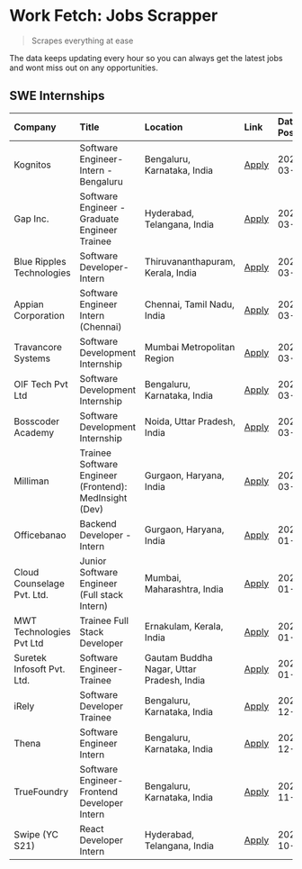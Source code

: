 # Work Fetch: Jobs Scrapper
> Scrapes everything at ease

The data keeps updating every hour so you can always get the latest jobs and wont miss out on any opportunities.

## SWE Internships
<!--START_SECTION:workfetch-->
| Company                    | Title                                                  | Location                                  | Link                                                                                                                                                                                                                                                                       | Date Posted   |
|:---------------------------|:-------------------------------------------------------|:------------------------------------------|:---------------------------------------------------------------------------------------------------------------------------------------------------------------------------------------------------------------------------------------------------------------------------|:--------------|
| Kognitos                   | Software Engineer-Intern -Bengaluru                    | Bengaluru, Karnataka, India               | [Apply](https://in.linkedin.com/jobs/view/software-engineer-intern-bengaluru-at-kognitos-3855361239?refId=9suaq2UazJ%2FLb3NRpmLrrw%3D%3D&trackingId=cOQXCyWCHqL%2B%2BB3uvYlYuw%3D%3D&position=5&pageNum=0&trk=public_jobs_jserp-result_search-card)                        | 2024-03-13    |
| Gap Inc.                   | Software Engineer - Graduate Engineer Trainee          | Hyderabad, Telangana, India               | [Apply](https://in.linkedin.com/jobs/view/software-engineer-graduate-engineer-trainee-at-gap-inc-3853818960?refId=9suaq2UazJ%2FLb3NRpmLrrw%3D%3D&trackingId=sI%2BI8oeIUd37Z%2FrpB6QwdA%3D%3D&position=12&pageNum=0&trk=public_jobs_jserp-result_search-card)               | 2024-03-12    |
| Blue Ripples Technologies  | Software Developer- Intern                             | Thiruvananthapuram, Kerala, India         | [Apply](https://in.linkedin.com/jobs/view/software-developer-intern-at-blue-ripples-technologies-3850505983?refId=9suaq2UazJ%2FLb3NRpmLrrw%3D%3D&trackingId=1HaXC3oVda2zPCJqImM%2BWQ%3D%3D&position=20&pageNum=0&trk=public_jobs_jserp-result_search-card)                 | 2024-03-09    |
| Appian Corporation         | Software Engineer Intern (Chennai)                     | Chennai, Tamil Nadu, India                | [Apply](https://in.linkedin.com/jobs/view/software-engineer-intern-chennai-at-appian-corporation-3848335036?refId=9suaq2UazJ%2FLb3NRpmLrrw%3D%3D&trackingId=nQxnLQyaJiPPR7uU3e2jZw%3D%3D&position=3&pageNum=0&trk=public_jobs_jserp-result_search-card)                    | 2024-03-07    |
| Travancore Systems         | Software Development Internship                        | Mumbai Metropolitan Region                | [Apply](https://in.linkedin.com/jobs/view/software-development-internship-at-travancore-systems-3847706952?refId=9suaq2UazJ%2FLb3NRpmLrrw%3D%3D&trackingId=PNfBdG9gTZwwCpcL5yYG5w%3D%3D&position=11&pageNum=0&trk=public_jobs_jserp-result_search-card)                    | 2024-03-05    |
| OIF Tech Pvt Ltd           | Software Development Internship                        | Bengaluru, Karnataka, India               | [Apply](https://in.linkedin.com/jobs/view/software-development-internship-at-oif-tech-pvt-ltd-3846326596?refId=9suaq2UazJ%2FLb3NRpmLrrw%3D%3D&trackingId=blolMKlKAEBVVbEv8TOfiQ%3D%3D&position=4&pageNum=0&trk=public_jobs_jserp-result_search-card)                       | 2024-03-04    |
| Bosscoder Academy          | Software Development Internship                        | Noida, Uttar Pradesh, India               | [Apply](https://in.linkedin.com/jobs/view/software-development-internship-at-bosscoder-academy-3846323827?refId=9suaq2UazJ%2FLb3NRpmLrrw%3D%3D&trackingId=EB%2BRD8FYIacmCbnOxpbDQQ%3D%3D&position=15&pageNum=0&trk=public_jobs_jserp-result_search-card)                   | 2024-03-04    |
| Milliman                   | Trainee Software Engineer (Frontend): MedInsight (Dev) | Gurgaon, Haryana, India                   | [Apply](https://in.linkedin.com/jobs/view/trainee-software-engineer-frontend-medinsight-dev-at-milliman-3792874280?refId=9suaq2UazJ%2FLb3NRpmLrrw%3D%3D&trackingId=IFuaHuNKNwi6QyJOG6ux1Q%3D%3D&position=7&pageNum=0&trk=public_jobs_jserp-result_search-card)             | 2024-03-01    |
| Officebanao                | Backend Developer - Intern                             | Gurgaon, Haryana, India                   | [Apply](https://in.linkedin.com/jobs/view/backend-developer-intern-at-officebanao-3814263731?refId=9suaq2UazJ%2FLb3NRpmLrrw%3D%3D&trackingId=aRJTu6dkqVk4goU9R2YwEg%3D%3D&position=24&pageNum=0&trk=public_jobs_jserp-result_search-card)                                  | 2024-01-31    |
| Cloud Counselage Pvt. Ltd. | Junior Software Engineer (Full stack Intern)           | Mumbai, Maharashtra, India                | [Apply](https://in.linkedin.com/jobs/view/junior-software-engineer-full-stack-intern-at-cloud-counselage-pvt-ltd-3803132814?refId=9suaq2UazJ%2FLb3NRpmLrrw%3D%3D&trackingId=N22%2FKNdTvTzsGjEOLonaZA%3D%3D&position=25&pageNum=0&trk=public_jobs_jserp-result_search-card) | 2024-01-11    |
| MWT Technologies Pvt Ltd   | Trainee Full Stack Developer                           | Ernakulam, Kerala, India                  | [Apply](https://in.linkedin.com/jobs/view/trainee-full-stack-developer-at-mwt-technologies-pvt-ltd-3800921715?refId=9suaq2UazJ%2FLb3NRpmLrrw%3D%3D&trackingId=OsbpRGXJ6EJSnzw89n8CWg%3D%3D&position=8&pageNum=0&trk=public_jobs_jserp-result_search-card)                  | 2024-01-09    |
| Suretek Infosoft Pvt. Ltd. | Software Engineer-Trainee                              | Gautam Buddha Nagar, Uttar Pradesh, India | [Apply](https://in.linkedin.com/jobs/view/software-engineer-trainee-at-suretek-infosoft-pvt-ltd-3800934643?refId=9suaq2UazJ%2FLb3NRpmLrrw%3D%3D&trackingId=IkbvTpXLASaDe3pongJ7yA%3D%3D&position=21&pageNum=0&trk=public_jobs_jserp-result_search-card)                    | 2024-01-09    |
| iRely                      | Software Developer Trainee                             | Bengaluru, Karnataka, India               | [Apply](https://in.linkedin.com/jobs/view/software-developer-trainee-at-irely-3801577534?refId=9suaq2UazJ%2FLb3NRpmLrrw%3D%3D&trackingId=zyheyP5MENiJFyPwzdgxtA%3D%3D&position=14&pageNum=0&trk=public_jobs_jserp-result_search-card)                                      | 2023-12-22    |
| Thena                      | Software Engineer Intern                               | Bengaluru, Karnataka, India               | [Apply](https://in.linkedin.com/jobs/view/software-engineer-intern-at-thena-3778731751?refId=9suaq2UazJ%2FLb3NRpmLrrw%3D%3D&trackingId=CC%2BkT4y4QCQC%2FJYiLvQWAQ%3D%3D&position=17&pageNum=0&trk=public_jobs_jserp-result_search-card)                                    | 2023-12-05    |
| TrueFoundry                | Software Engineer- Frontend Developer Intern           | Bengaluru, Karnataka, India               | [Apply](https://in.linkedin.com/jobs/view/software-engineer-frontend-developer-intern-at-truefoundry-3790095058?refId=9suaq2UazJ%2FLb3NRpmLrrw%3D%3D&trackingId=%2FjDTdsFT3tztk9FiLiVp5Q%3D%3D&position=16&pageNum=0&trk=public_jobs_jserp-result_search-card)             | 2023-11-24    |
| Swipe (YC S21)             | React Developer Intern                                 | Hyderabad, Telangana, India               | [Apply](https://in.linkedin.com/jobs/view/react-developer-intern-at-swipe-yc-s21-3737600089?refId=9suaq2UazJ%2FLb3NRpmLrrw%3D%3D&trackingId=zqn5FDwkqy5j88m0mUxVsg%3D%3D&position=18&pageNum=0&trk=public_jobs_jserp-result_search-card)                                   | 2023-10-13    |
<!--END_SECTION:workfetch-->
